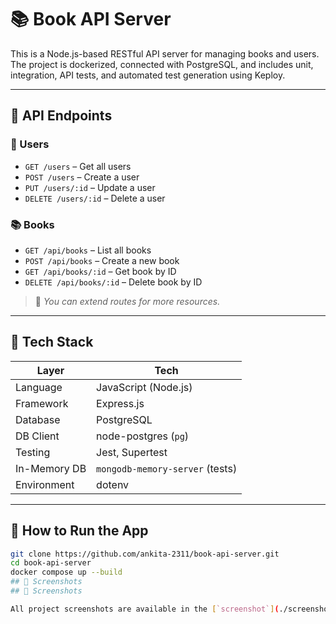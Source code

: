 # 📚 Book API Server

This is a Node.js-based RESTful API server for managing books and users. The project is dockerized, connected with PostgreSQL, and includes unit, integration, API tests, and automated test generation using Keploy.

---

## 🔌 API Endpoints

### 👥 Users
- `GET /users` – Get all users  
- `POST /users` – Create a user  
- `PUT /users/:id` – Update a user  
- `DELETE /users/:id` – Delete a user

### 📚 Books
- `GET /api/books` – List all books  
- `POST /api/books` – Create a new book  
- `GET /api/books/:id` – Get book by ID  
- `DELETE /api/books/:id` – Delete book by ID  

> 📌 *You can extend routes for more resources.*

---

## 🧰 Tech Stack

| Layer         | Tech                            |
|---------------|---------------------------------|
| Language      | JavaScript (Node.js)            |
| Framework     | Express.js                      |
| Database      | PostgreSQL                      |
| DB Client     | node-postgres (`pg`)            |
| Testing       | Jest, Supertest                 |
| In-Memory DB  | `mongodb-memory-server` (tests) |
| Environment   | dotenv                          |

---

## 🚀 How to Run the App

```bash
git clone https://github.com/ankita-2311/book-api-server.git
cd book-api-server
docker compose up --build
## 📸 Screenshots
## 📸 Screenshots

All project screenshots are available in the [`screenshot`](./screenshot) folder.
